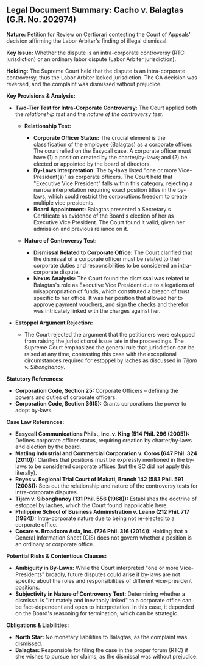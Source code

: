 ## Legal Document Summary: Cacho v. Balagtas (G.R. No. 202974)

**Nature:** Petition for Review on Certiorari contesting the Court of Appeals' decision affirming the Labor Arbiter's finding of illegal dismissal.

**Key Issue:** Whether the dispute is an intra-corporate controversy (RTC jurisdiction) or an ordinary labor dispute (Labor Arbiter jurisdiction).

**Holding:** The Supreme Court held that the dispute is an intra-corporate controversy, thus the Labor Arbiter lacked jurisdiction. The CA decision was reversed, and the complaint was dismissed without prejudice.

**Key Provisions & Analysis:**

*   **Two-Tier Test for Intra-Corporate Controversy:** The Court applied both the *relationship test* and the *nature of the controversy test*.
    *   **Relationship Test:**
        *   **Corporate Officer Status:** The crucial element is the classification of the employee (Balagtas) as a corporate officer. The court relied on the Easycall case. A corporate officer must have (1) a position created by the charter/by-laws; and (2) be elected or appointed by the board of directors.
        *   **By-Laws Interpretation:** The by-laws listed "one or more Vice-President(s)" as corporate officers. The Court held that "Executive Vice President" falls within this category, rejecting a narrow interpretation requiring exact position titles in the by-laws, which could restrict the corporations freedom to create multiple vice presidents.
        *   **Board Appointment:** Balagtas presented a Secretary's Certificate as evidence of the Board's election of her as Executive Vice President. The Court found it valid, given her admission and previous reliance on it.

    *   **Nature of Controversy Test:**
        *   **Dismissal Related to Corporate Office:** The Court clarified that the dismissal of a corporate officer must be related to their corporate duties and responsibilities to be considered an intra-corporate dispute.
        *   **Nexus Analysis:** The Court found the dismissal was related to Balagtas's role as Executive Vice President due to allegations of misappropriation of funds, which constituted a breach of trust specific to her office. It was her position that allowed her to approve payment vouchers, and sign the checks and therefor was intricately linked with the charges against her.

*   **Estoppel Argument Rejection:**
    *   The Court rejected the argument that the petitioners were estopped from raising the jurisdictional issue late in the proceedings. The Supreme Court emphasized the general rule that jurisdiction can be raised at any time, contrasting this case with the exceptional circumstances required for estoppel by laches as discussed in *Tijam v. Sibonghanoy*.

**Statutory References:**

*   **Corporation Code, Section 25:** Corporate Officers – defining the powers and duties of corporate officers.
*   **Corporation Code, Section 36(5):**  Grants corporations the power to adopt by-laws.

**Case Law References:**

*   **Easycall Communications Phils., Inc. v. King (514 Phil. 296 (2005)):** Defines corporate officer status, requiring creation by charter/by-laws and election by the board.
*   **Matling Industrial and Commercial Corporation v. Coros (647 Phil. 324 (2010)):** Clarifies that positions must be expressly mentioned in the by-laws to be considered corporate offices (but the SC did not apply this literally).
*   **Reyes v. Regional Trial Court of Makati, Branch 142 (583 Phil. 591 (2008)):** Sets out the relationship and nature of the controversy tests for intra-corporate disputes.
*   **Tijam v. Sibonghanoy (131 Phil. 556 (1968)):** Establishes the doctrine of estoppel by laches, which the Court found inapplicable here.
*   **Philippine School of Business Administration v. Leano (212 Phil. 717 (1984)):** Intra-corporate nature due to being not re-elected to a corporate office.
*   **Cosare v. Broadcom Asia, Inc. (726 Phil. 316 (2014)):** Holding that a General Information Sheet (GIS) does not govern whether a position is an ordinary or corporate office.

**Potential Risks & Contentious Clauses:**

*   **Ambiguity in By-Laws:** While the Court interpreted "one or more Vice-Presidents" broadly, future disputes could arise if by-laws are not specific about the roles and responsibilities of different vice-president positions.
*   **Subjectivity in Nature of Controversy Test:** Determining whether a dismissal is "intimately and inevitably linked" to a corporate office can be fact-dependent and open to interpretation. In this case, it depended on the Board's reasoning for termination, which can be strategic.

**Obligations & Liabilities:**

*   **North Star:** No monetary liabilities to Balagtas, as the complaint was dismissed.
*   **Balagtas:** Responsible for filing the case in the proper forum (RTC) if she wishes to pursue her claims, as the dismissal was without prejudice.
